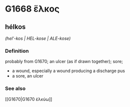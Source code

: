# G1668 ἕλκος

## hélkos

_(hel'-kos | HEL-kose | ALE-kose)_

### Definition

probably from G1670; an ulcer (as if drawn together); sore; 

- a wound, especially a wound producing a discharge pus
- a sore, an ulcer

### See also

[[G1670|G1670 ἑλκύω]]
